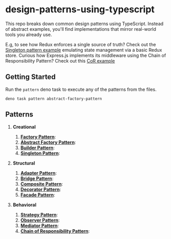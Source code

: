 # design-patterns-using-typescript

This repo breaks down common design patterns using TypeScript. Instead of abstract examples, you'll find implementations that mirror real-world tools you already use.

E.g, to see how Redux enforces a single source of truth? Check out the [Singleton pattern example](singleton-pattern/store.singleton.ts) emulating state management via a basic Redux store. Curious how Express.js implements its middleware using the Chain of Responsibility Pattern? Check out this [CoR example](chain-of-responsibility-pattern/server.ts)

## Getting Started

Run the `pattern` deno task to execute any of the patterns from the files.

`deno task pattern abstract-factory-pattern`

## Patterns

1. **Creational**

   1. [**Factory Pattern**](factory-pattern/README.md):
   2. [**Abstract Factory Pattern**](abstract-factory-pattern/README.md):
   3. [**Builder Pattern**](builder-pattern/README.md):
   4. [**Singleton Pattern**](singleton-pattern/README.md):

2. **Structural**

   1. [**Adapter Pattern**](adapter-pattern/README.md):
   2. [**Bridge Pattern**](bridge-pattern/README.md):
   3. [**Composite Pattern**](composite-pattern/README.md):
   4. [**Decorator Pattern**](decorator-pattern/README.md):
   5. [**Facade Pattern**](facade-pattern/README.md):

3. **Behavioral**
   1. [**Strategy Pattern**](strategy-pattern/README.md):
   2. [**Observer Pattern**](observer-pattern/README.md):
   3. [**Mediator Pattern**](mediator-pattern/README.md):
   4. [**Chain of Responsibility Pattern**](chain-of-responsibility-pattern/README.md):
